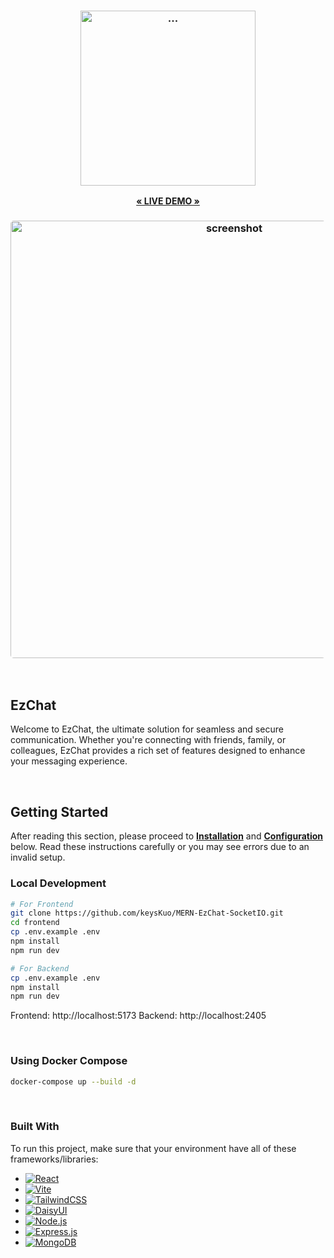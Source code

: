 <h3 align="center">
    <img width="280" alt="..." src="https://ezticket.io.vn/logo_2.png" >
</h3>


<p align="center">
    <a href="https://ezticket.io.vn/"><strong>« LIVE DEMO »</strong></a>
</p>

<h3 align="center"><img width="700" style="border-radius:5px;" alt="screenshot" src="https://ezticket.io.vn/demo.jpg"></h3>

<br/>

## EzChat

Welcome to EzChat, the ultimate solution for seamless and secure communication. Whether you're connecting with friends, family, or colleagues, EzChat provides a rich set of features designed to enhance your messaging experience.

<br/>

## Getting Started

After reading this section, please proceed to [**Installation**](#installation) and [**Configuration**](#configuration) below.
Read these instructions carefully or you may see errors due to
an invalid setup.

### Local Development


```bash
# For Frontend
git clone https://github.com/keysKuo/MERN-EzChat-SocketIO.git
cd frontend
cp .env.example .env
npm install
npm run dev

# For Backend
cp .env.example .env
npm install
npm run dev
```

Frontend: http://localhost:5173
Backend: http://localhost:2405

<br/>

### Using Docker Compose

```bash
docker-compose up --build -d
```

<br/>

### Built With

To run this project, make sure that your environment have all of these frameworks/libraries:

* [![React][React.js]][React-url]
* [![Vite][Vite]][Vite-url]
* [![TailwindCSS][TailwindCSS]][Tailwind-url]
* [![DaisyUI][DaisyUI]][DaisyUI-url]
* [![Node.js][Node.js]][Node-url]
* [![Express.js][Express.js]][Express-url]
* [![MongoDB][MongoDB]][MongoDB-url]


<!-- MARKDOWN LINKS & IMAGES -->
<!-- https://www.markdownguide.org/basic-syntax/#reference-style-links -->
[React.js]: https://img.shields.io/badge/React-20232A?style=for-the-badge&logo=react&logoColor=61DAFB
[React-url]: https://reactjs.org/
[ReactNative.js]: https://img.shields.io/badge/react_native-%2320232a.svg?style=for-the-badge&logo=react&logoColor=%2361DAFB
[ReactNative-url]: https://reactnative.dev
[Expo.js]: https://img.shields.io/badge/expo-1C1E24?style=for-the-badge&logo=expo&logoColor=#D04A37
[Expo-url]: https://expo.dev
[Vite]: https://img.shields.io/badge/vite-%23646CFF.svg?style=for-the-badge&logo=vite&logoColor=white
[Vite-url]: https://vitejs.dev/
[TailwindCSS]: https://img.shields.io/badge/Tailwind_CSS-38B2AC?style=for-the-badge&logo=tailwind-css&logoColor=white
[Tailwind-url]: https://tailwindcss.com
[Node.js]: https://img.shields.io/badge/Node.js-43853D?style=for-the-badge&logo=node.js&logoColor=white
[Node-url]: https://nodejs.org/
[Express.js]: https://img.shields.io/badge/Express.js-404D59?style=for-the-badge
[Express-url]: https://expressjs.com/
[MongoDB]: https://img.shields.io/badge/MongoDB-4EA94B?style=for-the-badge&logo=mongodb&logoColor=white
[MongoDB-url]: https://www.mongodb.com/
[DaisyUI]: https://img.shields.io/badge/daisyui-5A0EF8?style=for-the-badge&logo=daisyui&logoColor=white
[DaisyUI-url]: https://daisyui.com/